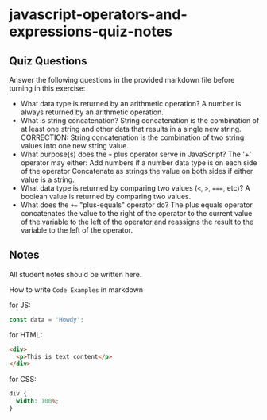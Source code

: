 # javascript-operators-and-expressions-quiz-notes

## Quiz Questions

Answer the following questions in the provided markdown file before turning in this exercise:

- What data type is returned by an arithmetic operation?
  A number is always returned by an arithmetic operation.
- What is string concatenation?
  String concatenation is the combination of at least one string and other data that results in a single new string.
  CORRECTION:
  String concatenation is the combination of two string values into one new string value.
- What purpose(s) does the `+` plus operator serve in JavaScript?
  The '+' operator may either:
  Add numbers if a number data type is on each side of the operator
  Concatenate as strings the value on both sides if either value is a string.
- What data type is returned by comparing two values (`<`, `>`, `===`, etc)?
  A boolean value is returned by comparing two values.
- What does the `+=` "plus-equals" operator do?
  The plus equals operator concatenates the value to the right of the operator to the current value of the variable to the left of the operator and reassigns the result to the variable to the left of the operator.

## Notes

All student notes should be written here.

How to write `Code Examples` in markdown

for JS:

```javascript
const data = 'Howdy';
```

for HTML:

```html
<div>
  <p>This is text content</p>
</div>
```

for CSS:

```css
div {
  width: 100%;
}
```
